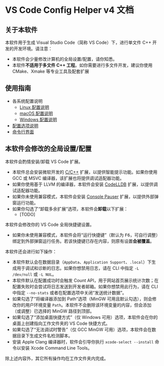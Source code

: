 # VS Code Config Helper v4 文档

## 关于本软件

本软件用于生成 Visual Studio Code（简称 VS Code）下，进行单文件 C++ 开发的开发环境。请注意：
- 本软件会少量修改计算机的全局设置/配置，请你知悉。
- 本软件**不适用于多文件 C++ 工程**。如你需要进行多文件开发，建议你使用 CMake、Xmake 等专业工具及配套扩展

## 使用指南

- 各系统配置说明
  - [Linux 配置说明](./linux)
  - [macOS 配置说明](./macos)
  - [Windows 配置说明](./windows)
- [配置选项说明](./options)
- [命令行界面](./cli)

## 本软件会修改的全局设置/配置

本软件会酌情安装/卸载 VS Code 扩展。
- 本软件总会安装微软开发的 [C/C++](https://marketplace.visualstudio.com/items?itemName=ms-vscode.cpptools) 扩展，以提供智能提示功能。如果你使用 GCC 或 MSVC 编译器，该扩展也将提供调试适配器功能。
- 如果你使用基于 LLVM 的编译器，本软件会安装 [CodeLLDB](https://marketplace.visualstudio.com/items?itemName=vadimcn.vscode-lldb) 扩展，以提供调试适配器功能。
- 如果你未使用兼容模式，本软件会安装 [Console Pauser](https://marketplace.visualstudio.com/items?itemName=Guyutongxue.pause-console) 扩展，以提供外部弹窗运行功能。
- 如果你勾选了“卸载多余扩展”选项，本软件会**卸载**以下扩展：
  - \[TODO\]

本软件会修改你的 VS Code 全局快捷键设置。
- 如果你未使用兼容模式，本软件会将“运行快捷键”（默认为 <kbd>F6</kbd>，可自行调整）绑定到外部弹窗运行任务。若该快捷键已存在内容，则原有设置**会被覆盖**。

本软件还会进行如下操作：
- 本软件默认会在数据目录（`AppData`、`Application Support`、`.local`）下生成用于调试和诊断的日志。如果你想禁用日志，请在 CLI 中指定 `-L /dev/null` 或 `-L NUL`。
- 本软件默认在配置成功时会触发 Count API，用于网站首页展示统计次数；在配置失败时会尝试将日志发送到开发者邮箱。如果你想禁用此行为，请在 CLI 中指定 `--no-stats` 或者在配置选项中关闭“发送统计数据”。
- 如果勾选了“将编译器添加到 Path”选项（MinGW 可用且默认勾选），则会修改你的用户环境变量 `Path`。本软件不会删除该环境变量的内容，但会添加（或调整）已选择的 MinGW 路径到顶部。
- 如果勾选了“添加桌面快捷方式”（仅 Windows 可用）选项，本软件会在你的桌面上创建指向工作文件夹的 VS Code 快捷方式。
- 如果勾选了“无法调试时警告”（仅 GCC MinGW 可用）选项，本软件会在数据目录下生成文件名检测脚本。
- 安装 Apple Clang 编译器时，软件会引导你执行 `xcode-select --install` 命令以安装 Xcode Command Line Tools。

除上述内容外，其它所有操作均在工作文件夹内完成。
